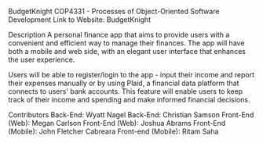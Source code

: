 BudgetKnight
COP4331 - Processes of Object-Oriented Software Development
Link to Website: BudgetKnight

Description
A personal finance app that aims to provide users with a convenient and efficient way to manage their finances. The app will have both a mobile and web side, with an elegant user interface that enhances the user experience.

Users will be able to register/login to the app - input their income and report their expenses manually or by using Plaid, a financial data platform that connects to users' bank accounts. This feature will enable users to keep track of their income and spending and make informed financial decisions.

Contributors
Back-End: Wyatt Nagel
Back-End: Christian Samson
Front-End (Web): Megan Carlson
Front-End (Web): Joshua Abrams
Front-End (Mobile): John Fletcher Cabreara
Front-end (Mobile): Ritam Saha
